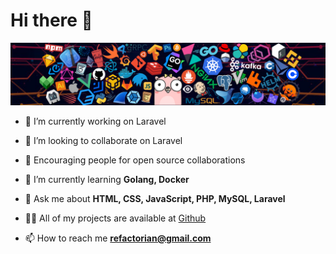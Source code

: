 # Hi there 👋

![](https://github.com/refactorian/refactorian/blob/main/images/refactorian-git.png)

- 🔭 I’m currently working on Laravel

- 🥷 I’m looking to collaborate on Laravel

- 💖 Encouraging people for open source collaborations

- 🌱 I’m currently learning **Golang, Docker**

- 💬 Ask me about **HTML, CSS, JavaScript, PHP, MySQL, Laravel**

- 👨‍💻 All of my projects are available at [Github](https://github.com/refactorian)

- 📫 How to reach me **refactorian@gmail.com**
